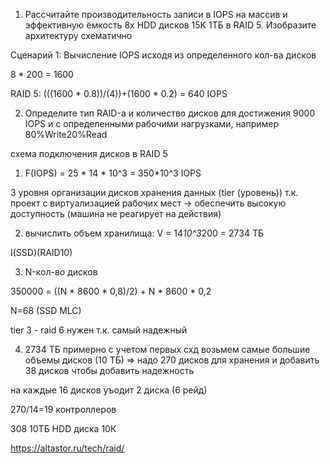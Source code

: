 1) Рассчитайте производительность записи в IOPS на массив и эффективную ёмкость  8х HDD дисков 15K 1ТБ в RAID 5. Изобразите архитектуру схематично

Сценарий 1: Вычисление IOPS исходя из определенного кол-ва дисков

8 * 200 = 1600

RAID 5: 
(((1600 * 0.8))/(4))+(1600 * 0.2) = 640 IOPS

2) Определите тип RAID-а и количество дисков для достижения 9000 IOPS и с определенными рабочими нагрузками, например 80%Write20%Read


схема подключения дисков в RAID 5

1) F(IOPS) = 25 * 14 * 10^3 = 350*10^3 IOPS

3 уровня организации дисков хранения данных (tier (уровень)) т.к. проект с виртуализацией рабочих мест -> обеспечить высокую доступность (машина не реагирует на действия)

2) вычислить объем хранилища: V = 14*10^3*200 = 2734 ТБ

 I(SSD)(RAID10)
 
3) N-кол-во дисков

350000 = ((N * 8600 * 0,8)/2) + N * 8600 * 0,2 
                           
N=68 (SSD MLC)

tier 3 - raid 6 нужен т.к. самый надежный

4) 2734 ТБ примерно с учетом первых схд возьмем самые большие объемы дисков (10 ТБ) => надо 270 дисков для хранения и добавить 38 дисков чтобы добавить надежность 

на каждые 16 дисков уъодит 2 диска (6 рейд) 

270/14=19 контроллеров

308 10ТБ HDD диска 10К

https://altastor.ru/tech/raid/
